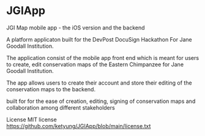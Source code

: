 # JGIApp

JGI Map mobile app - the iOS version and the backend

A platform applicaton built for the DevPost DocuSign Hackathon For Jane Goodall Institution.

The application consist of the mobile app front end which is meant for users to create, edit conservation maps 
of the Eastern Chimpanzee for Jane Goodall Institution.

The app allows users to create their account and store their editing of the conservation maps to the backend.





built for for the ease of creation, editing, signing of conservation 
maps and collaboration among different stakeholders

License MIT license https://github.com/ketyung/JGIApp/blob/main/license.txt
